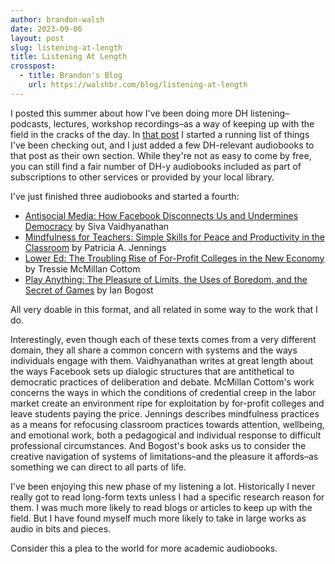 ```yaml
---
author: brandon-walsh
date: 2023-09-06
layout: post
slug: listening-at-length
title: Listening At Length
crosspost:
  - title: Brandon's Blog
    url: https://walshbr.com/blog/listening-at-length
---
```

I posted this summer about how I've been doing more DH listening–podcasts, lectures, workshop recordings–as a way of keeping up with the field in the cracks of the day. In [that post](https://walshbr.com/blog/resources-for-the-digital-humanist-on-the-go/) I started a running list of things I've been checking out, and I just added a few DH-relevant audiobooks to that post as their own section. While they're not as easy to come by free, you can still find a fair number of DH-y audiobooks included as part of subscriptions to other services or provided by your local library.

I've just finished three audiobooks and started a fourth: 

* [Antisocial Media: How Facebook Disconnects Us and Undermines Democracy](https://global.oup.com/academic/product/antisocial-media-9780190841164) by Siva Vaidhyanathan
* [Mindfulness for Teachers: Simple Skills for Peace and Productivity in the Classroom](https://wwnorton.com/books/Mindfulness-for-teachers/) by Patricia A. Jennings
* [Lower Ed: The Troubling Rise of For-Profit Colleges in the New Economy](https://thenewpress.com/books/lower-ed) by Tressie McMillan Cottom
* [Play Anything: The Pleasure of Limits, the Uses of Boredom, and the Secret of Games](https://bogost.com/books/play-anything/) by Ian Bogost

All very doable in this format, and all related in some way to the work that I do. 

Interestingly, even though each of these texts comes from a very different domain, they all share a common concern with systems and the ways individuals engage with them. Vaidhyanathan writes at great length about the ways Facebook sets up dialogic structures that are antithetical to democratic practices of deliberation and debate. McMillan Cottom's work concerns the ways in which the conditions of credential creep in the labor market create an environment ripe for exploitation by for-profit colleges and leave students paying the price. Jennings describes mindfulness practices as a means for refocusing classroom practices towards attention, wellbeing, and emotional work, both a pedagogical and individual response to difficult professional circumstances. And Bogost's book asks us to consider the creative navigation of systems of limitations–and the pleasure it affords–as something we can direct to all parts of life. 

I've been enjoying this new phase of my listening a lot. Historically I never really got to read long-form texts unless I had a specific research reason for them. I was much more likely to read blogs or articles to keep up with the field. But I have found myself much more likely to take in large works as audio in bits and pieces. 

Consider this a plea to the world for more academic audiobooks. 